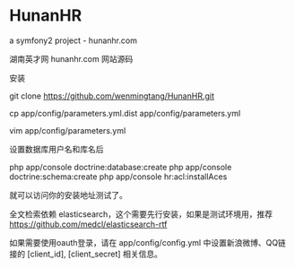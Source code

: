 HunanHR
=======

a symfony2 project - hunanhr.com

湖南英才网 hunanhr.com 网站源码

安装

git clone https://github.com/wenmingtang/HunanHR.git

cp app/config/parameters.yml.dist app/config/parameters.yml

vim app/config/parameters.yml

设置数据库用户名和库名后

php app/console doctrine:database:create
php app/console doctrine:schema:create
php app/console hr:acl:installAces

就可以访问你的安装地址测试了。

全文检索依赖 elasticsearch，这个需要先行安装，如果是测试环境用，推荐 https://github.com/medcl/elasticsearch-rtf

如果需要使用oauth登录，请在 app/config/config.yml 中设置新浪微博、QQ链接的 [client_id], [client_secret] 相关信息。

